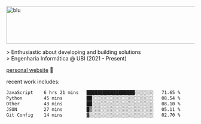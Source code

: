 
<img width="1415" height="100" alt="blu" src="https://github.com/rdsilva01/rdsilva01/assets/101207588/deb060e5-d035-4f09-b511-e3f50605b207">

\> Enthusiastic about developing and building solutions <br>
\> Engenharia Informática @ UBI (2021 - Present)

<a href="https://www.rodrigosilva.live/">personal website</a> 🏁

<!-- ![](https://komarev.com/ghpvc/?username=rdsilva01) -->

recent work includes:
<!--START_SECTION:waka-->

```txt
JavaScript    6 hrs 21 mins   ██████████████████░░░░░░░   71.65 %
Python        45 mins         ██░░░░░░░░░░░░░░░░░░░░░░░   08.54 %
Other         43 mins         ██░░░░░░░░░░░░░░░░░░░░░░░   08.10 %
JSON          27 mins         █▒░░░░░░░░░░░░░░░░░░░░░░░   05.11 %
Git Config    14 mins         ▓░░░░░░░░░░░░░░░░░░░░░░░░   02.70 %
```

<!--END_SECTION:waka-->

